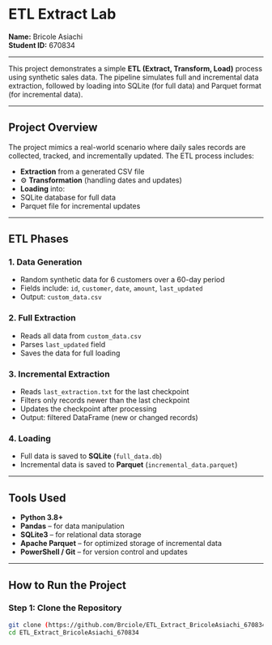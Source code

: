 # ETL Extract Lab

**Name:** Bricole Asiachi  
**Student ID:** 670834

---

This project demonstrates a simple **ETL (Extract, Transform, Load)** process using synthetic sales data. The pipeline simulates full and incremental data extraction, followed by loading into SQLite (for full data) and Parquet format (for incremental data).

---

## Project Overview

The project mimics a real-world scenario where daily sales records are collected, tracked, and incrementally updated. The ETL process includes:

-  **Extraction** from a generated CSV file
- ⚙ **Transformation** (handling dates and updates)
-  **Loading** into:
  - SQLite database for full data
  - Parquet file for incremental updates

---

## ETL Phases

### 1. **Data Generation**
- Random synthetic data for 6 customers over a 60-day period
- Fields include: `id`, `customer`, `date`, `amount`, `last_updated`
- Output: `custom_data.csv`

### 2. **Full Extraction**
- Reads all data from `custom_data.csv`
- Parses `last_updated` field
- Saves the data for full loading

### 3. **Incremental Extraction**
- Reads `last_extraction.txt` for the last checkpoint
- Filters only records newer than the last checkpoint
- Updates the checkpoint after processing
- Output: filtered DataFrame (new or changed records)

### 4. **Loading**
- Full data is saved to **SQLite** (`full_data.db`)
- Incremental data is saved to **Parquet** (`incremental_data.parquet`)

---

## Tools Used

- **Python 3.8+**
- **Pandas** – for data manipulation
- **SQLite3** – for relational data storage
- **Apache Parquet** – for optimized storage of incremental data
- **PowerShell / Git** – for version control and updates

---

## How to Run the Project

### Step 1: Clone the Repository
```bash
git clone (https://github.com/Brciole/ETL_Extract_BricoleAsiachi_670834)
cd ETL_Extract_BricoleAsiachi_670834



